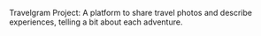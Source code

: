 Travelgram Project: A platform to share travel photos and describe experiences, telling a bit about each adventure.
